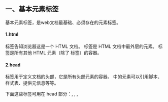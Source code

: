 ## 一、基本元素标签


基本元素标签，是web文档最基础、必须存在的元素标签。


#### 1.html


<html> 标签告知浏览器这是一个 HTML 文档。


<html> 标签是 HTML 文档中最外层的元素。


<html> 标签是所有其他 HTML 元素（除了 <!DOCTYPE> 标签）的容器。


#### 2.head


<head> 标签用于定义文档的头部，它是所有头部元素的容器。
  

<head> 中的元素可以引用脚本、样式表、提供元信息等等。


下面这些标签可用在 head 部分：<base>, <link>, <meta>, <script>, <style>, 以及 <title>。


其中，<title> 定义文档的标题，它是 head 部分中唯一必需的元素。


<link> 标签定义文档与外部资源的关系。主要作用于引用外部样式表以及链接外部的icon，icon多数为浏览器的栏目图标和收藏夹图标，地址栏最前面的小图标和收藏夹图标。


<meta> 元素可提供有关页面的元信息（meta-information），比如针对搜索引擎和更新频度的描述和关键词。


#### 3.body




#### 4.header


footer
nav
img
a
span
em
strong
ul
li
dl
dt
dd


